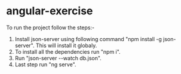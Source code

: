 # angular-exercise

To run the project follow the steps:-

1. Install json-server using following command "npm install -g json-server". This will install it globaly.
2. To install all the dependencies run "npm i".
3. Run "json-server --watch db.json".
4. Last step run "ng serve".